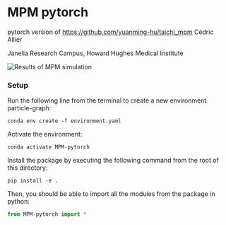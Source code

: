 # MPM pytorch

pytorch version of https://github.com/yuanming-hu/taichi_mpm
Cédric Allier

Janelia Research Campus, Howard Hughes Medical Institute


![Results of MPM simulation](ressources/MPM-simu.png)


### Setup
Run the following line from the terminal to create a new environment particle-graph:
```
conda env create -f environment.yaml
```

Activate the environment:
```
conda activate MPM-pytorch
```

Install the package by executing the following command from the root of this directory:
```
pip install -e .
```

Then, you should be able to import all the modules from the package in python:

```python
from MPM-pytorch import *
```
